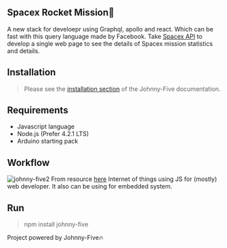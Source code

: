 ## Spacex Rocket Mission🚀

A new stack for develoepr using Graphql, apollo and react. Which can be fast with this query language made by Facebook. Take [Spacex API](https://github.com/r-spacex/SpaceX-API) to develop a single web page to see the details of Spacex mission statistics and details.

## Installation
> Please see the [installation section](http://johnny-five.io/)
of the Johnny-Five documentation.

## Requirements
-  Javascript language
-  Node.js (Prefer 4.2.1 LTS)
-  Arduino starting pack

## Workflow
![johnny-five2](https://user-images.githubusercontent.com/42229194/55285720-5b769a80-53bb-11e9-93bc-34c3b3629640.png)
From resource [here](http://site2site.github.io/lectures/week3/binary.html)
Internet of things using JS for (mostly) web developer. It also can be using for embedded system.


## Run
> npm install johnny-five

Project powered by Johnny-Five🔥
